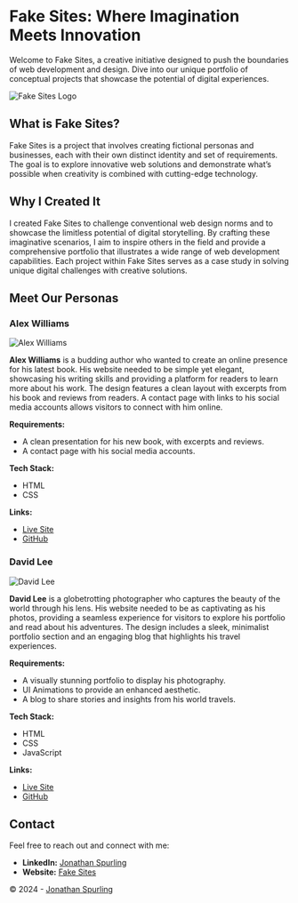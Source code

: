 # Fake Sites: Where Imagination Meets Innovation

Welcome to Fake Sites, a creative initiative designed to push the boundaries of web development and design. Dive into our unique portfolio of conceptual projects that showcase the potential of digital experiences.

![Fake Sites Logo](https://www.fakesites.jonspurling.ca/static/media/FakeSites%20Logo.7d04a017624e881c0dad.webp)

## What is Fake Sites?

Fake Sites is a project that involves creating fictional personas and businesses, each with their own distinct identity and set of requirements. The goal is to explore innovative web solutions and demonstrate what’s possible when creativity is combined with cutting-edge technology.

## Why I Created It

I created Fake Sites to challenge conventional web design norms and to showcase the limitless potential of digital storytelling. By crafting these imaginative scenarios, I aim to inspire others in the field and provide a comprehensive portfolio that illustrates a wide range of web development capabilities. Each project within Fake Sites serves as a case study in solving unique digital challenges with creative solutions.

## Meet Our Personas

### Alex Williams

![Alex Williams](https://www.fakesites.jonspurling.ca/static/media/alex-williams.a5d839f885ec4e643922.png)

**Alex Williams** is a budding author who wanted to create an online presence for his latest book. His website needed to be simple yet elegant, showcasing his writing skills and providing a platform for readers to learn more about his work. The design features a clean layout with excerpts from his book and reviews from readers. A contact page with links to his social media accounts allows visitors to connect with him online.

**Requirements:**
- A clean presentation for his new book, with excerpts and reviews.
- A contact page with his social media accounts.

**Tech Stack:**
- HTML
- CSS

**Links:**
- [Live Site](https://alex-williams.jonspurling.ca)
- [GitHub](https://github.com/happyCoder85/FakeSites/tree/main/Author-AlexWilliams)

### David Lee

![David Lee](https://www.fakesites.jonspurling.ca/static/media/david-lee.e630dda43091b63cee78.png)

**David Lee** is a globetrotting photographer who captures the beauty of the world through his lens. His website needed to be as captivating as his photos, providing a seamless experience for visitors to explore his portfolio and read about his adventures. The design includes a sleek, minimalist portfolio section and an engaging blog that highlights his travel experiences.

**Requirements:**
- A visually stunning portfolio to display his photography.
- UI Animations to provide an enhanced aesthetic.
- A blog to share stories and insights from his world travels.

**Tech Stack:**
- HTML
- CSS
- JavaScript

**Links:**
- [Live Site](https://david-lee.jonspurling.ca)
- [GitHub](https://github.com/happyCoder85/FakeSites/tree/main/Photographer-DavidLee)

## Contact

Feel free to reach out and connect with me:

- **LinkedIn:** [Jonathan Spurling](https://linkedin.com/in/jonspurling)
- **Website:** [Fake Sites](https://fakesites.jonspurling.ca)

&copy; 2024 - [Jonathan Spurling](https://jonspurling.ca)
